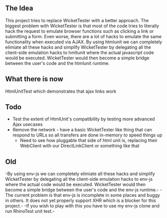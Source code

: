 The Idea
---------
This project tries to replace WicketTester with a better approach. The biggest problem with WicketTester is that most of the code tries to literally hack the request to emulate browser functions such as clicking a link or submitting a form. Even worse, there are a lot of hacks to emulate the same functionality when executed via AJAX.
By using htmlunit we can completely elimiate all these hacks and simplify WicketTester by delegating all the client-side emulation hacks to hmltunit where the actual javascript code would be executed. WicketTester would then become a simple bridge between the user's code and the htmlunit runtime.

What there is now
-----------------
HtmlUnitTest which demonstrates that ajax links work

Todo
----
- Test the extent of HtmlUnit's compatibility by testing more advanced Ajax usecases
- Remove the network - have a basic WicketTester like thing that can respond to URLs so all transfers are done in-memory to speed things up
  - Need to see how pluggable that side of html unit is, replacing their WebClient with our DirectLinkClient or something like that
  
Old
---
-By using env-js we can completely elimiate all these hacks and simplify WicketTester by delegating all the client-side emulation hacks to env-js where the actual code would be executed. WicketTester would then become a simple bridge between the user's code and the env-js runtime.-
-The current problem is that env-js is incomplete in some places and buggy in others. It does not yet properly support XHR which is a blocker for this project.-
-If you wish to play with this you have to use my env-js clone and run RhinoTest unit test.-

